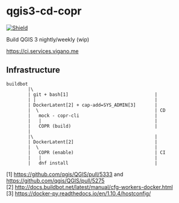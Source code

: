 # qgis3-cd-copr

[![Shield](https://shield.lwan.ws/img/u7BZky/qgis)](https://ci.services.vigano.me/#/builders/qgis)

Build QGIS 3 nightly/weekly (wip)

https://ci.services.vigano.me

## Infrastructure
```flat
buildbot
        |\
        | git + bash[1]                                |
        | |                                            |
        | DockerLatent[2] + cap-add=SYS_ADMIN[3]       |
        |  \                                           | CD
        |   mock - copr-cli                            |
        |   |                                          |
        |   COPR (build)                               |
        |  
        |\                                             | 
        | DockerLatent[2]                              |
        |  \                                           |
        |   COPR (enable)                              | CI
        |   |                                          |                           
        |   dnf install                                | 
```
[1] https://github.com/qgis/QGIS/pull/5333 and https://github.com/qgis/QGIS/pull/5275 <br>
[2] http://docs.buildbot.net/latest/manual/cfg-workers-docker.html <br>
[3] https://docker-py.readthedocs.io/en/1.10.4/hostconfig/
